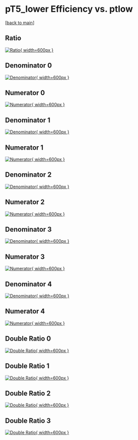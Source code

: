 # pT5_lower Efficiency vs. ptlow

[[back to main](./)]



## Ratio

[![Ratio](../mtv/var/pT5_lower_loweta_211_1_eff_ptlow.png){ width=600px }](../mtv/var/pT5_lower_loweta_211_1_eff_ptlow.pdf)

## Denominator 0

[![Denominator](../mtv/den/pT5_lower_loweta_211_1_eff_ptlow_den0.png){ width=600px }](../mtv/den/pT5_lower_loweta_211_1_eff_ptlow_den0.pdf)

## Numerator 0

[![Numerator](../mtv/num/pT5_lower_loweta_211_1_eff_ptlow_num0.png){ width=600px }](../mtv/num/pT5_lower_loweta_211_1_eff_ptlow_num0.pdf)

## Denominator 1

[![Denominator](../mtv/den/pT5_lower_loweta_211_1_eff_ptlow_den1.png){ width=600px }](../mtv/den/pT5_lower_loweta_211_1_eff_ptlow_den1.pdf)

## Numerator 1

[![Numerator](../mtv/num/pT5_lower_loweta_211_1_eff_ptlow_num1.png){ width=600px }](../mtv/num/pT5_lower_loweta_211_1_eff_ptlow_num1.pdf)

## Denominator 2

[![Denominator](../mtv/den/pT5_lower_loweta_211_1_eff_ptlow_den2.png){ width=600px }](../mtv/den/pT5_lower_loweta_211_1_eff_ptlow_den2.pdf)

## Numerator 2

[![Numerator](../mtv/num/pT5_lower_loweta_211_1_eff_ptlow_num2.png){ width=600px }](../mtv/num/pT5_lower_loweta_211_1_eff_ptlow_num2.pdf)

## Denominator 3

[![Denominator](../mtv/den/pT5_lower_loweta_211_1_eff_ptlow_den3.png){ width=600px }](../mtv/den/pT5_lower_loweta_211_1_eff_ptlow_den3.pdf)

## Numerator 3

[![Numerator](../mtv/num/pT5_lower_loweta_211_1_eff_ptlow_num3.png){ width=600px }](../mtv/num/pT5_lower_loweta_211_1_eff_ptlow_num3.pdf)

## Denominator 4

[![Denominator](../mtv/den/pT5_lower_loweta_211_1_eff_ptlow_den4.png){ width=600px }](../mtv/den/pT5_lower_loweta_211_1_eff_ptlow_den4.pdf)

## Numerator 4

[![Numerator](../mtv/num/pT5_lower_loweta_211_1_eff_ptlow_num4.png){ width=600px }](../mtv/num/pT5_lower_loweta_211_1_eff_ptlow_num4.pdf)

## Double Ratio 0

[![Double Ratio](../mtv/ratio/pT5_lower_loweta_211_1_eff_ptlow_ratio0.png){ width=600px }](../mtv/ratio/pT5_lower_loweta_211_1_eff_ptlow_ratio0.pdf)

## Double Ratio 1

[![Double Ratio](../mtv/ratio/pT5_lower_loweta_211_1_eff_ptlow_ratio1.png){ width=600px }](../mtv/ratio/pT5_lower_loweta_211_1_eff_ptlow_ratio1.pdf)

## Double Ratio 2

[![Double Ratio](../mtv/ratio/pT5_lower_loweta_211_1_eff_ptlow_ratio2.png){ width=600px }](../mtv/ratio/pT5_lower_loweta_211_1_eff_ptlow_ratio2.pdf)

## Double Ratio 3

[![Double Ratio](../mtv/ratio/pT5_lower_loweta_211_1_eff_ptlow_ratio3.png){ width=600px }](../mtv/ratio/pT5_lower_loweta_211_1_eff_ptlow_ratio3.pdf)

